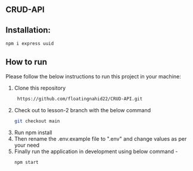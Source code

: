 ## CRUD-API

<!-- Installation -->

## Installation:

```sh
npm i express uuid
```

<!-- HOW TO RUN -->

## How to run

Please follow the below instructions to run this project in your machine:

1. Clone this repository
   ```sh
    https://github.com/floatingnahid22/CRUD-API.git
   ```
2. Check out to lesson-2 branch with the below command
   ```sh
   git checkout main
   ```
3. Run npm install
4. Then rename the .env.example file to ".env" and change values as per your need
5. Finally run the application in development using below command -
   ```sh
   npm start
   ```
